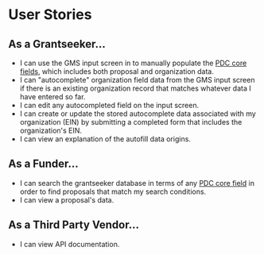 # User Stories

## As a Grantseeker...

* I can use the GMS input screen in to manually populate the [PDC core fields](https://docs.google.com/spreadsheets/d/18bzxgnA7SFkQLTkUMUXJQeqx88g_SNGkCAXpgMpF4Ss/edit#gid=444784014), which includes both proposal and organization data.
* I can "autocomplete" organization field data from the GMS input screen if there is an existing organization record that matches whatever data I have entered so far.
* I can edit any autocompleted field on the input screen.
* I can create or update the stored autocomplete data associated with my organization (EIN) by submitting a completed form that includes the organization's EIN.
* I can view an explanation of the autofill data origins.

## As a Funder...

* I can search the grantseeker database in terms of any [PDC core field](https://docs.google.com/spreadsheets/d/18bzxgnA7SFkQLTkUMUXJQeqx88g_SNGkCAXpgMpF4Ss/edit#gid=444784014) in order to find proposals that match my search conditions.
* I can view a proposal's data.

## As a Third Party Vendor...

* I can view API documentation.
